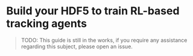 # Build your HDF5 to train RL-based tracking agents

> TODO:
> This guide is still in the works, if you require any assistance regarding this subject, please open an issue.
